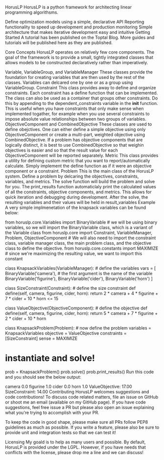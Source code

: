 HorusLP
HorusLP is a python framework for architecting linear programming 
algorithsms.

Define optimization models using a simple, declarative API
Reporting functionality to speed up development and production 
monitoring
Simple architecture that makes iterative development easy and intuitive
Getting Started
A tutorial has been published on the Toptal Blog. More guides and 
tutorials will be published here as they are published.

Core Concepts
HorusLP operates on relatively few core components. The goal of the 
framework is to provide a small, tightly integrated classes that allows 
models to be constructed declaratively rather than imperatively.

Variable, VariableGroup, and VariableManager
These classes provide the foundation for creating variables that are 
then used by the rest of the classes. Variables can delcared one by one 
or as a group using VariableGroup.
Constraint
This class provides away to define and organize constraints. Each 
constraint has a define function that can be implemented.
The class can also be used as a container that groups other constraints. 
Do this by appending to the dependent_constraints variable in the 
__init__ function. This is useful when you have constraints that only 
make sense when implemented togather, for example when you use several 
constraints to impose absolute value relationships between two groups of 
variables.
ObjectiveComponent and CombinedObjective
These classes are used to define obejctives. One can either define a 
simple objective using only ObjectiveComponent or create a multi-part, 
weighted objective using CombinedObjective.
If a problem has objective components that are logically distinct, it is 
best to use CombinedObjective so that weighin objectives is easier and 
so that the result value for each ObjectiveComponent will be reported 
separately.
Metric
This class provides a utility for defining custom metric that you want 
to report/automatically calculate. Simply implement the define function 
as if it were an objective component or a constraint.
Problem
This is the main class of the HorusLP system. Define a problem by 
delcaring the objectives, constraints, variables, and metrics. The solve 
function will build the problem and solve for you.
The print_results function automaticlaly print the calculated values of 
all the constraints, objective components, and metrics. This allows for 
quick iteration and debugging during development.
After the solve, the resulting variables and their values will be held 
in result_variables
Example
A very simple implmenetation of the knapsack variables can be found 
below:

from horuslp.core.Variables import BinaryVariable # we will be using 
binary variables, so we will import the BinaryVariable class, which is a 
variant of the Variable class
from horuslp.core import Constraint, VariableManager, Problem, 
ObjectiveComponent # We will also need to import the constraint class, 
variable manager class, the main problem class, and the objective class 
to define the objective.
from horuslp.core.constants import MAXIMIZE  # since we're maximizing 
the resulting value, we want to import this constant

class KnapsackVariables(VariableManager): # define the variables
    vars = [
        BinaryVariable('camera'), # the first argument is the name of 
the variable
        BinaryVariable('figurine'),
        BinaryVariable('cider'),
        BinaryVariable('horn')
    ]

class SizeConstraint(Constraint): # define the size constraint
    def define(self, camera, figurine, cider, horn):
        return 2 * camera + 4 * figurine + 7 * cider + 10 * horn <= 15

class ValueObjective(ObjectiveComponent): # define the objective
    def define(self, camera, figurine, cider, horn):
        return 5 * camera + 7 * figurine + 2 * cider + 10 * horn

class KnapsackProblem(Problem): # now define the problem
    variables = KnapsackVariables
    objective = ValueObjective
    constraints = [SizeConstraint]
    sense = MAXIMIZE

# instantiate and solve!
prob = KnapsackProblem()
prob.solve()
prob.print_results()
Run this code and you should see the below output:

camera 0.0
figurine 1.0
cider 0.0
horn 1.0
ValueObjective: 17.00
SizeConstraint: 14.00
Contributing
HorusLP welcomes suggestions and code contributions! To discuss code 
related matters, file an issue on GitHub or shoot me an email (available 
on my GitHub page). If you have code suggestions, feel free issue a PR 
but please also open an issue explaining what you're trying to 
accomplish with your PR.

To keep the code in good shape, please make sure all PRs follow PEP8 
guidelines as much as possible. If you write a feature, please also be 
sure to provide unit and integration tests so that we can test it!

Licensing
My goald is to help as many users and possible. By default, HorusLP is 
provided under the LGPL. However, if you have needs that conflicts with 
the license, please drop me a line and we can discuss!
